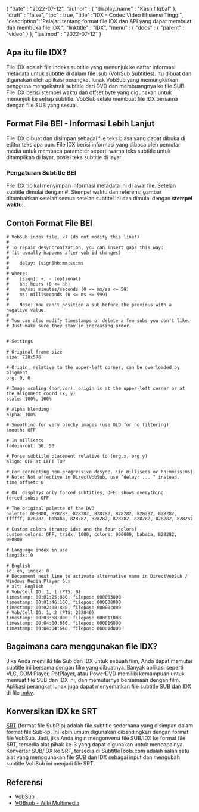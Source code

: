 {
  "date" : "2022-07-12",
  "author" : {
    "display_name" : "Kashif Iqbal"
},
  "draft" : "false",
  "toc" : true,
  "title" :"IDX - Codec Video Efisiensi Tinggi",
  "description":"Pelajari tentang format file IDX dan API yang dapat membuat dan membuka file IDX.",
  "linktitle" : "IDX",
  "menu" : {
    "docs" : {
      "parent" : "video"
}
},
  "lastmod" : "2022-07-12"
}

## Apa itu file IDX?

File IDX adalah file indeks subtitle yang menunjuk ke daftar informasi metadata untuk subtitle di dalam file .sub (VobSub Subtitles). Itu dibuat dan digunakan oleh aplikasi perangkat lunak VobSub yang memungkinkan pengguna mengekstrak subtitle dari DVD dan membuangnya ke file SUB. File IDX berisi stempel waktu dan offset byte yang digunakan untuk menunjuk ke setiap subtitle. VobSub selalu membuat file IDX bersama dengan file SUB yang sesuai.

## Format File BEI - Informasi Lebih Lanjut

File IDX dibuat dan disimpan sebagai file teks biasa yang dapat dibuka di editor teks apa pun. File IDX berisi informasi yang dibaca oleh pemutar media untuk membaca parameter seperti warna teks subtitle untuk ditampilkan di layar, posisi teks subtitle di layar.

### Pengaturan Subtitle BEI

File IDX tipikal menyimpan informasi metadata ini di awal file. Setelan subtitle dimulai dengan **#**. Stempel waktu dan referensi gambar ditambahkan setelah semua setelan subtitel ini dan dimulai dengan **stempel waktu:**.

## Contoh Format File BEI

```
# VobSub index file, v7 (do not modify this line!)
#
# To repair desyncronization, you can insert gaps this way:
# (it usually happens after vob id changes)
#
#	 delay: [sign]hh:mm:ss:ms
#
# Where:
#	 [sign]: +, - (optional)
#	 hh: hours (0 <= hh)
#	 mm/ss: minutes/seconds (0 <= mm/ss <= 59)
#	 ms: milliseconds (0 <= ms <= 999)
#
#	 Note: You can't position a sub before the previous with a negative value.
#
# You can also modify timestamps or delete a few subs you don't like.
# Just make sure they stay in increasing order.


# Settings

# Original frame size
size: 720x576

# Origin, relative to the upper-left corner, can be overloaded by aligment
org: 0, 0

# Image scaling (hor,ver), origin is at the upper-left corner or at the alignment coord (x, y)
scale: 100%, 100%

# Alpha blending
alpha: 100%

# Smoothing for very blocky images (use OLD for no filtering)
smooth: OFF

# In millisecs
fadein/out: 50, 50

# Force subtitle placement relative to (org.x, org.y)
align: OFF at LEFT TOP

# For correcting non-progressive desync. (in millisecs or hh:mm:ss:ms)
# Note: Not effective in DirectVobSub, use "delay: ... " instead.
time offset: 0

# ON: displays only forced subtitles, OFF: shows everything
forced subs: OFF

# The original palette of the DVD
palette: 000000, 828282, 828282, 828282, 828282, 828282, 828282, ffffff, 828282, bababa, 828282, 828282, 828282, 828282, 828282, 828282

# Custom colors (transp idxs and the four colors)
custom colors: OFF, tridx: 1000, colors: 000000, bababa, 828282, 000000

# Language index in use
langidx: 0

# English
id: en, index: 0
# Decomment next line to activate alternative name in DirectVobSub / Windows Media Player 6.x
# alt: English
# Vob/Cell ID: 1, 1 (PTS: 0)
timestamp: 00:01:25:880, filepos: 000003800
timestamp: 00:01:46:160, filepos: 000008000
timestamp: 00:02:08:880, filepos: 00000c800
# Vob/Cell ID: 1, 2 (PTS: 222840)
timestamp: 00:03:58:800, filepos: 000011000
timestamp: 00:04:00:680, filepos: 000016800
timestamp: 00:04:04:640, filepos: 00001d800
```

## Bagaimana cara menggunakan file IDX?

Jika Anda memiliki file Sub dan IDX untuk sebuah film, Anda dapat memutar subtitle ini bersama dengan film yang dibuatnya. Banyak aplikasi seperti VLC, GOM Player, PotPlayer, atau PowerDVD memiliki kemampuan untuk memuat file SUB dan IDX ini, dan memutarnya bersamaan dengan film. Aplikasi perangkat lunak juga dapat menyematkan file subtitle SUB dan IDX di file [.mkv](/id/video/mkv/).

## Konversikan IDX ke SRT

[SRT](/id/video/srt/) (format file SubRip) adalah file subtitle sederhana yang disimpan dalam format file SubRip. Ini lebih umum digunakan dibandingkan dengan format file VobSub. Jadi, jika Anda ingin mengonversi file SUB/IDX ke format file SRT, tersedia alat pihak ke-3 yang dapat digunakan untuk mencapainya. Konverter SUB/IDX ke SRT, tersedia di SubtitleTools.com adalah salah satu alat yang menggunakan file SUB dan IDX sebagai input dan mengubah subtitle VobSub ini menjadi file SRT.

## Referensi

* [VobSub](https://www.videohelp.com/software/VobSub)
* [VOBsub - Wiki Multimedia](https://wiki.multimedia.cx/index.php?title=VOBsub)

